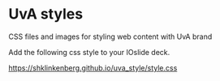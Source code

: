 # UvA styles

CSS files and images for styling web content with UvA brand

Add the following css style to your IOslide deck.

https://shklinkenberg.github.io/uva_style/style.css
